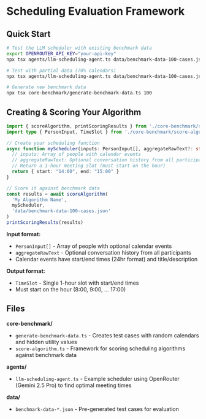 # Scheduling Evaluation Framework

## Quick Start

```bash
# Test the LLM scheduler with existing benchmark data
export OPENROUTER_API_KEY="your-api-key"
npx tsx agents/llm-scheduling-agent.ts data/benchmark-data-100-cases.json

# Test with partial data (70% calendars)
npx tsx agents/llm-scheduling-agent.ts data/benchmark-data-100-cases.json 0.7

# Generate new benchmark data
npx tsx core-benchmark/generate-benchmark-data.ts 100
```

## Creating & Scoring Your Algorithm

```typescript
import { scoreAlgorithm, printScoringResults } from './core-benchmark/score-algorithm'
import type { PersonInput, TimeSlot } from './core-benchmark/score-algorithm'

// Create your scheduling function
async function myScheduler(inputs: PersonInput[], aggregateRawText?: string): Promise<TimeSlot> {
  // inputs: Array of people with calendar events
  // aggregateRawText: Optional conversation history from all participants
  // Return a 1-hour meeting slot (must start on the hour)
  return { start: "14:00", end: "15:00" }
}

// Score it against benchmark data
const results = await scoreAlgorithm(
  'My Algorithm Name',
  myScheduler,
  'data/benchmark-data-100-cases.json'
)
printScoringResults(results)
```

**Input format:**
- `PersonInput[]` - Array of people with optional calendar events
- `aggregateRawText` - Optional conversation history from all participants
- Calendar events have start/end times (24hr format) and title/description

**Output format:**
- `TimeSlot` - Single 1-hour slot with start/end times
- Must start on the hour (8:00, 9:00, ... 17:00)

## Files

**core-benchmark/**
- `generate-benchmark-data.ts` - Creates test cases with random calendars and hidden utility values
- `score-algorithm.ts` - Framework for scoring scheduling algorithms against benchmark data

**agents/**
- `llm-scheduling-agent.ts` - Example scheduler using OpenRouter (Gemini 2.5 Pro) to find optimal meeting times

**data/**
- `benchmark-data-*.json` - Pre-generated test cases for evaluation
